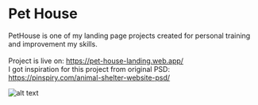 # Pet House

PetHouse is one of my landing page projects created for personal training and improvement my skills. <br /> <br />
Project is live on: https://pet-house-landing.web.app/ <br />
I got inspiration for this project from original PSD: https://pinspiry.com/animal-shelter-website-psd/ <br /> 

![alt text](https://res.cloudinary.com/dvpigocv1/image/upload/v1572315681/GitHub/Screenshot_2019-10-29_Pets.jpg)
